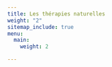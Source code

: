 ```yaml
---
title: Les thérapies naturelles
weight: "2"
sitemap_include: true
menu:
  main:
    weight: 2

---
```

